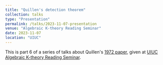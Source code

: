 ```yaml
---
title: "Quillen's detection theorem"
collection: talks
type: "Presentation"
permalink: /talks/2023-11-07-presentation
venue: "Algebraic K-theory Reading Seminar"
date: 2023-11-07
location: "UIUC"
---
```


This is part 6 of a series of talks about Quillen's [1972 paper](https://www.jstor.org/stable/1970825), given at [UIUC Algebraic K-theory Reading Seminar](https://jiantongliu.github.io/597K/). 
